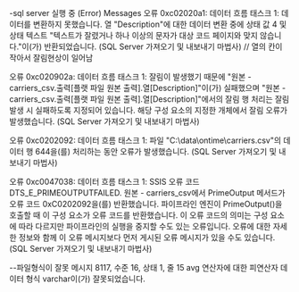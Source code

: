 -sql server
실행 중 (Error)
Messages
오류 0xc02020a1: 데이터 흐름 태스크 1: 데이터를 변환하지 못했습니다. 열 "Description"에 대한 데이터 변환 중에 상태 값 4 및 상태 텍스트 "텍스트가 잘렸거나 하나 이상의 문자가 대상 코드 페이지와 맞지 않습니다."이(가) 반환되었습니다.
 (SQL Server 가져오기 및 내보내기 마법사)
 // 열의 칸이 작아서 잘림현상이 일어남

오류 0xc020902a: 데이터 흐름 태스크 1: 잘림이 발생했기 때문에 "원본 - carriers_csv.출력[플랫 파일 원본 출력].열[Description]"이(가) 실패했으며 "원본 - carriers_csv.출력[플랫 파일 원본 출력].열[Description]"에서의 잘림 행 처리는 잘림 발생 시 실패하도록 지정되어 있습니다. 해당 구성 요소의 지정한 개체에서 잘림 오류가 발생했습니다.
 (SQL Server 가져오기 및 내보내기 마법사)
 
오류 0xc0202092: 데이터 흐름 태스크 1: 파일 "C:\data\ontime\carriers.csv"의 데이터 행 644을(를) 처리하는 동안 오류가 발생했습니다.
 (SQL Server 가져오기 및 내보내기 마법사)
 
오류 0xc0047038: 데이터 흐름 태스크 1: SSIS 오류 코드 DTS_E_PRIMEOUTPUTFAILED. 원본 - carriers_csv에서 PrimeOutput 메서드가 오류 코드 0xC0202092을(를) 반환했습니다. 파이프라인 엔진이 PrimeOutput()을 호출할 때 이 구성 요소가 오류 코드를 반환했습니다. 이 오류 코드의 의미는 구성 요소에 따라 다르지만 파이프라인의 실행을 중지할 수도 있는 오류입니다. 오류에 대한 자세한 정보와 함께 이 오류 메시지보다 먼저 게시된 오류 메시지가 있을 수도 있습니다.
 (SQL Server 가져오기 및 내보내기 마법사)
 


--파일형식이 잘못
메시지 8117, 수준 16, 상태 1, 줄 15
avg 연산자에 대한 피연산자 데이터 형식 varchar이(가) 잘못되었습니다.